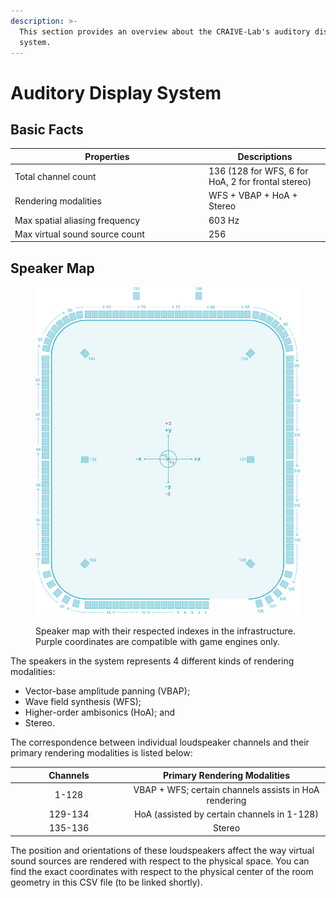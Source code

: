 ```yaml
---
description: >-
  This section provides an overview about the CRAIVE-Lab's auditory display
  system.
---
```


# Auditory Display System

## Basic Facts

<table><thead><tr><th width="296">Properties</th><th>Descriptions</th></tr></thead><tbody><tr><td>Total channel count</td><td>136 (128 for WFS, 6 for HoA, 2 for frontal stereo)</td></tr><tr><td>Rendering modalities</td><td>WFS + VBAP + HoA + Stereo</td></tr><tr><td>Max spatial aliasing frequency</td><td>603 Hz</td></tr><tr><td>Max virtual sound source count</td><td>256</td></tr></tbody></table>

## Speaker Map

<figure><img src="../.gitbook/assets/speaker_layout (1).png" alt=""><figcaption><p>Speaker map with their respected indexes in the infrastructure. Purple coordinates are compatible with game engines only.</p></figcaption></figure>

The speakers in the system represents 4 different kinds of rendering modalities:

* Vector-base amplitude panning (VBAP);
* Wave field synthesis (WFS);
* Higher-order ambisonics (HoA); and
* Stereo.

The correspondence between individual loudspeaker channels and their primary rendering modalities is listed below:

<table><thead><tr><th width="173" align="center">Channels</th><th align="center">Primary Rendering Modalities</th></tr></thead><tbody><tr><td align="center">1-128</td><td align="center">VBAP + WFS; certain channels assists in HoA rendering</td></tr><tr><td align="center">129-134</td><td align="center">HoA (assisted by certain channels in 1-128)</td></tr><tr><td align="center">135-136</td><td align="center">Stereo</td></tr></tbody></table>

The position and orientations of these loudspeakers affect the way virtual sound sources are rendered with respect to the physical space. You can find the exact coordinates with respect to the physical center of the room geometry in this CSV file (to be linked shortly).
